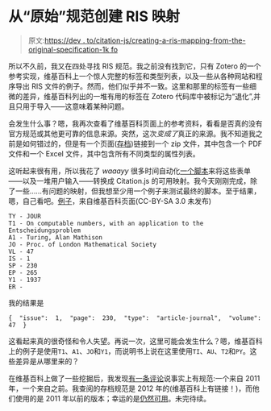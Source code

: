 # 从“原始”规范创建 RIS 映射

> 原文:[https://dev . to/citation-js/creating-a-ris-mapping-from-the-original-specification-1k fo](https://dev.to/citation-js/creating-a-ris-mapping-from-the-original-specification-1kfo)

所以不久前，我又在四处寻找 RIS 规范。我之前没有找到它，只有 Zotero 的一个参考实现，维基百科上一个惊人完整的标签和类型列表，以及一些从各种网站和程序导出 RIS 文件的例子。然而，他们似乎并不一致。这里和那里的标签有一些细微的差异，维基百科列出的一堆有用的标签在 Zotero 代码库中被标记为“退化”,并且只用于导入——这意味着某种问题。

会发生什么事？嗯，我再次查看了维基百科页面上的参考资料，看看是否真的没有官方规范或其他更可靠的信息来源。突然，这次*变成了*真正的来源。我不知道我之前是如何错过的，但是有一个页面([存档](https://web.archive.org/web/20120526103719/http://refman.com/support/risformat_intro.asp))链接到一个 zip 文件，其中包含一个 PDF 文件和一个 Excel 文件，其中包含所有不同类型的属性列表。

这听起来很有用，所以我花了 *waaayy* 很多时间自动化[一个脚本](https://github.com/citation-js/ris-mappings)来将这些表单——以及一堆用户输入——转换成 Citation.js 的可用映射。我今天刚刚完成，除了一些……有问题的映射，但我想至少用一个例子来测试最终的脚本。至于结果，嗯，自己看吧。[例子](https://en.wikipedia.org/wiki/RIS_(file_format)#Example_multi-record_format)，来自维基百科页面(CC-BY-SA 3.0 未发布)

```
TY - JOUR
T1 - On computable numbers, with an application to the Entscheidungsproblem
A1 - Turing, Alan Mathison
JO - Proc. of London Mathematical Society
VL - 47
IS - 1
SP - 230
EP - 265
Y1 - 1937
ER - 
```

我的结果是

```
{  "issue":  1,  "page":  230,  "type":  "article-journal",  "volume":  47  } 
```

这看起来真的很奇怪和令人失望。再说一次，这里可能会发生什么？嗯，维基百科上的例子是使用`T1`、`A1`、`JO`和`Y1`，而说明书上说在这里使用`TI`、`AU`、`T2`和`PY`。这些差异是从哪里来的？

在维基百科上做了一些挖掘后，我发现[有一条评论](https://en.wikipedia.org/wiki/Talk:RIS_(file_format)#Versions_of_the_specification)说事实上有规范:一个来自 2011 年，一个来自之前。我查阅的存档规范是 2012 年的(维基百科上有链接！)，而他们使用的是 2011 年以前的版本；幸运的是[仍然可用](https://web.archive.org/web/20110930172154/http://www.refman.com/support/risformat_intro.asp)。未完待续。